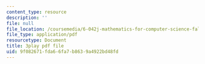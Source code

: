 ```yaml
---
content_type: resource
description: ''
file: null
file_location: /coursemedia/6-042j-mathematics-for-computer-science-fall-2010/9f082671fda66fa7b8639a4922bd48fd_q4mwO2qS2z4.pdf
file_type: application/pdf
resourcetype: Document
title: 3play pdf file
uid: 9f082671-fda6-6fa7-b863-9a4922bd48fd
---
```

